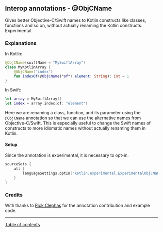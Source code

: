 ## Interop annotations - @ObjCName

Gives better Objective-C/Swift names to Kotlin constructs like classes, functions and so on, without actually renaming the Kotlin constructs. Experimental.

### Explanations

In Kotlin:
```kotlin
@ObjCName(swiftName = "MySwiftArray")
class MyKotlinArray {
    @ObjCName("index")
    fun indexOf(@ObjCName("of") element: String): Int = 1
}
```

In Swift:
```swift
let array = MySwiftArray()
let index = array.index(of: "element")
```

Here we are renaming a class, function, and its parameter using the `@ObjCName` annotation so that we can use the alternative names from Objective-C/Swift. This is especially useful to change the Swift names of constructs to more idiomatic names without actually renaming them in Kotlin.

#### Setup

Since the annotation is experimental, it is necessary to opt-in.
```kotlin
sourceSets {
    all {
        languageSettings.optIn("kotlin.experimental.ExperimentalObjCName")
    }
}
```

### Credits
With thanks to [Rick Clephas](https://github.com/rickclephas) for the annotation contribution and example code. 

---
[Table of contents](/README.md)